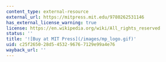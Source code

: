 ```yaml
---
content_type: external-resource
external_url: https://mitpress.mit.edu/9780262531146
has_external_license_warning: true
license: https://en.wikipedia.org/wiki/All_rights_reserved
status: ''
title: '![Buy at MIT Press](/images/mp_logo.gif)'
uid: c25f2650-28d5-4532-9676-7129e99a4e76
wayback_url: ''
---
```

